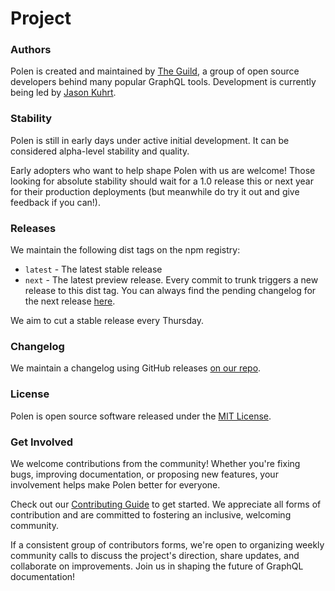 # Project

### Authors

Polen is created and maintained by [The Guild](https://the-guild.dev), a group of open source developers behind many popular GraphQL tools. Development is currently being led by [Jason Kuhrt](https://github.com/jasonkuhrt).

### Stability

Polen is still in early days under active initial development. It can be considered alpha-level stability and quality.

Early adopters who want to help shape Polen with us are welcome! Those looking for absolute stability should wait for a 1.0 release this or next year for their production deployments (but meanwhile do try it out and give feedback if you can!).

### Releases

We maintain the following dist tags on the npm registry:

- `latest` - The latest stable release
- `next` - The latest preview release. Every commit to trunk triggers a new release to this dist tag. You can always find the pending changelog for the next release [here](https://github.com/the-guild-org/polen/releases/tag/next).

We aim to cut a stable release every Thursday.

### Changelog

We maintain a changelog using GitHub releases [on our repo](https://github.com/the-guild-org/polen/releases).

### License

Polen is open source software released under the [MIT License](https://github.com/the-guild-org/polen/blob/main/LICENSE).

### Get Involved

We welcome contributions from the community! Whether you're fixing bugs, improving documentation, or proposing new features, your involvement helps make Polen better for everyone.

Check out our [Contributing Guide](https://github.com/the-guild-org/polen/blob/main/CONTRIBUTING.md) to get started. We appreciate all forms of contribution and are committed to fostering an inclusive, welcoming community.

If a consistent group of contributors forms, we're open to organizing weekly community calls to discuss the project's direction, share updates, and collaborate on improvements. Join us in shaping the future of GraphQL documentation!
